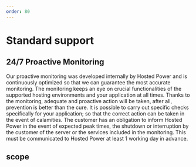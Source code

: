 ```yaml
---
order: 80
---
```


# Standard support
## 24/7 Proactive Monitoring
Our proactive monitoring was developed internally by Hosted Power and is continuously optimized so that we can guarantee the most accurate monitoring. The monitoring keeps an eye on crucial functionalities of the supported hosting environments and your application at all times.
Thanks to the monitoring, adequate and proactive action will be taken, after all, prevention is better than the cure. It is possible to carry out specific checks specifically for your application; so that the correct action can be taken in the event of calamities.
The customer has an obligation to inform Hosted Power in the event of expected peak times, the shutdown or interruption by the customer of the server or the services included in the monitoring. This must be communicated to Hosted Power at least 1 working day in advance.
## scope
